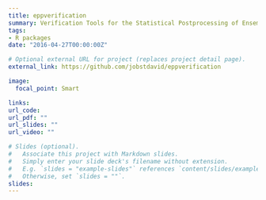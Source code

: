 ```yaml
---
title: eppverification
summary: Verification Tools for the Statistical Postprocessing of Ensemble Forecasts.
tags:
- R packages
date: "2016-04-27T00:00:00Z"

# Optional external URL for project (replaces project detail page).
external_link: https://github.com/jobstdavid/eppverification

image:
  focal_point: Smart

links:
url_code:
url_pdf: ""
url_slides: ""
url_video: ""

# Slides (optional).
#   Associate this project with Markdown slides.
#   Simply enter your slide deck's filename without extension.
#   E.g. `slides = "example-slides"` references `content/slides/example-slides.md`.
#   Otherwise, set `slides = ""`.
slides:
---
```

